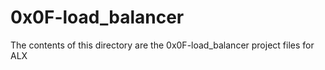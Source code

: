 # 0x0F-load_balancer
The contents of this directory are the 0x0F-load_balancer project files for ALX
